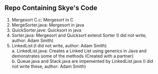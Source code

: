 ## Repo Containing Skye's Code
1. Mergesort C.c: Mergesort in C  
2. MergeSorter.java: Mergesort in java
3. QuickSorter.jave: Quicksort in java
4. Sorter.java: Mergesort and Quicksort extend Sorter (I did not write, author: Adam Smith)
5. LinkedList:(I did not write, author: Adam Smith) <br />
    a. LinkedList.java: Creates a Linked List using generics in Java and demonstrates some of the methods (Created with a partner) <br/>
    b. Queue.java and Stack.java are impemented by LinkedList.java (I did not write these, author: Adam Smith)
